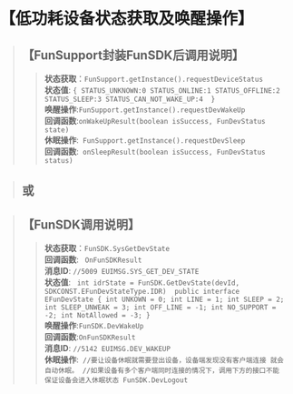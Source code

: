 # 【低功耗设备状态获取及唤醒操作】

> ## 【FunSupport封装FunSDK后调用说明】
>> **状态获取**：``` FunSupport.getInstance().requestDeviceStatus ``` <br>
 **状态值**: ```
    {
       STATUS_UNKNOWN:0
       STATUS_ONLINE:1
       STATUS_OFFLINE:2
       STATUS_SLEEP:3
       STATUS_CAN_NOT_WAKE_UP:4 
    }
	       ``` <br>
**唤醒操作**:``` FunSupport.getInstance().requestDevWakeUp ``` <br>
**回调函数**:``` onWakeUpResult(boolean isSuccess, FunDevStatus state) ``` <br>
**休眠操作**:``` FunSupport.getInstance().requestDevSleep``` <br>
**回调函数**:``` onSleepResult(boolean isSuccess, FunDevStatus status)``` <br>

> ## 或

> ## 【FunSDK调用说明】
>> **状态获取**：``` FunSDK.SysGetDevState ``` <br>
**回调函数**: ``` OnFunSDKResult``` <br>
**消息ID**: ```
    //5009
    EUIMSG.SYS_GET_DEV_STATE
    ``` <br>
**状态值**: 
    ``` 
    int idrState = FunSDK.GetDevState(devId, SDKCONST.EFunDevStateType.IDR) 
    public interface EFunDevState {
        int UNKOWN = 0;
        int LINE = 1;
        int SLEEP = 2;
        int SLEEP_UNWEAK = 3;
        int OFF_LINE = -1;
        int NO_SUPPORT = -2;
        int NotAllowed = -3;
    }
    ``` <br>
**唤醒操作**:``` FunSDK.DevWakeUp ``` <br>
**回调函数**:``` OnFunSDKResult ``` <br>
**消息ID**: ```
    //5142
    EUIMSG.DEV_WAKEUP
    ``` <br>
**休眠操作**:``` 
    //要让设备休眠就需要登出设备，设备端发现没有客户端连接 就会自动休眠。
    //如果设备有多个客户端同时连接的情况下，调用下方的接口不能保证设备会进入休眠状态
    FunSDK.DevLogout 
    ``` <br>
